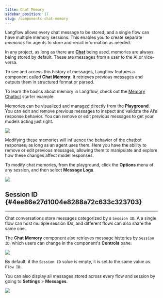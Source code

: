 ```yaml
---
title: Chat Memory
sidebar_position: 17
slug: /components-chat-memory
---
```


Langflow allows every chat message to be stored, and a single flow can have multiple memory sessions. This enables you to create separate _memories_ for agents to store and recall information as needed.

In any project, as long as there are [**Chat**](/components-io) being used, memories are always being stored by default. These are messages from a user to the AI or vice-versa.

To see and access this history of messages, Langflow features a component called **Chat Memory**. It retrieves previous messages and outputs them in structured format or parsed.

To learn the basics about memory in Langflow, check out the [Memory Chatbot](/starter-projects-memory-chatbot) starter example.

Memories can be visualized and managed directly from the **Playground**. You can edit and remove previous messages to inspect and validate the AI’s response behavior. You can remove or edit previous messages to get your models acting just right.

![](/img/playground.png)

Modifying these memories will influence the behavior of the chatbot responses, as long as an agent uses them. Here you have the ability to remove or edit previous messages, allowing them to manipulate and explore how these changes affect model responses.

To modify chat memories, from the playground, click the **Options** menu of any session, and then select **Message Logs**.

![](/img/logs.png)

## Session ID {#4ee86e27d1004e8288a72c633c323703}

---

Chat conversations store messages categorized by a `Session ID`. A a single flow can host multiple session IDs, and different flows can also share the same one.

The **Chat Memory** component also retrieves message histories by `Session ID`, which users can change in the component's **Controls** pane.

![](/img/chat-input-controls-pane.png)

By default, if the `Session ID` value is empty, it is set to the same value as `Flow ID`.

You can also display all messages stored across every flow and session by going to **Settings** &gt; **Messages**.

![](/img/settings-messages.png)

